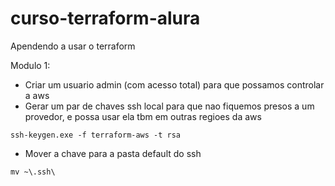 # curso-terraform-alura
Apendendo a usar o terraform

Modulo 1:
- Criar um usuario admin (com acesso total) para que possamos controlar a aws
- Gerar um par de chaves ssh local para que nao fiquemos presos a um provedor, e possa usar ela tbm em outras regioes da aws
```
ssh-keygen.exe -f terraform-aws -t rsa
```
- Mover a chave para a pasta default do ssh
```
mv ~\.ssh\
```